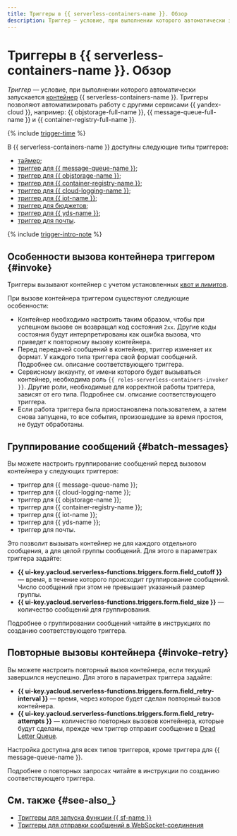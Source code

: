 ```yaml
---
title: Триггеры в {{ serverless-containers-name }}. Обзор
description: Триггер — условие, при выполнении которого автоматически запускается контейнер. Триггеры позволяют автоматизировать работу с другими сервисами {{ yandex-cloud }}, например {{ objstorage-full-name }}, {{ message-queue-full-name }} и {{ iot-full-name }}.
---
```


# Триггеры в {{ serverless-containers-name }}. Обзор

_Триггер_ — условие, при выполнении которого автоматически запускается [контейнер](../container.md) {{ serverless-containers-name }}. Триггеры позволяют автоматизировать работу с другими сервисами {{ yandex-cloud }}, например: {{ objstorage-full-name }}, {{ message-queue-full-name }} и {{ container-registry-full-name }}. 

{% include [trigger-time](../../../_includes/functions/trigger-time.md) %}

В {{ serverless-containers-name }} доступны следующие типы триггеров: 
* [таймер](timer.md);
* [триггер для {{ message-queue-name }}](ymq-trigger.md);
* [триггер для {{ objstorage-name }}](os-trigger.md);
* [триггер для {{ container-registry-name }}](cr-trigger.md);
* [триггер для {{ cloud-logging-name }}](cloud-logging-trigger.md);
* [триггер для {{ iot-name }}](iot-core-trigger.md);
* [триггер для бюджетов](budget-trigger.md);
* [триггер для {{ yds-name }}](data-streams-trigger.md);
* [триггер для почты](mail-trigger.md).

{% include [trigger-intro-note](../../../_includes/functions/trigger-intro-note.md) %}

## Особенности вызова контейнера триггером {#invoke}

Триггеры вызывают контейнер с учетом установленных [квот и лимитов](../limits.md).

При вызове контейнера триггером существуют следующие особенности:

* Контейнер необходимо настроить таким образом, чтобы при успешном вызове он возвращал код состояния `2xx`. Другие коды состояния будут интерпретированы как ошибка вызова, что приведет к повторному вызову контейнера.
* Перед передачей сообщений в контейнер, триггер изменяет их формат. У каждого типа триггера свой формат сообщений. Подробнее см. описание соответствующего триггера.
* Сервисному аккаунту, от имени которого будет вызываться контейнер, необходима роль `{{ roles-serverless-containers-invoker }}`. Другие роли, необходимые для корректной работы триггера, зависят от его типа. Подробнее см. описание соответствующего триггера.
* Если работа триггера была приостановлена пользователем, а затем снова запущена, то все события, произошедшие за время простоя, не будут обработаны.

## Группирование сообщений {#batch-messages}

Вы можете настроить группирование сообщений перед вызовом контейнера у следующих триггеров:

* триггер для {{ message-queue-name }};
* триггер для {{ cloud-logging-name }};
* триггер для {{ objstorage-name }};
* триггер для {{ container-registry-name }};
* триггер для {{ iot-name }};
* триггер для {{ yds-name }};
* триггер для почты.

Это позволит вызывать контейнер не для каждого отдельного сообщения, а для целой группы сообщений. Для этого в параметрах триггера задайте:

* **{{ ui-key.yacloud.serverless-functions.triggers.form.field_cutoff }}** — время, в течение которого происходит группирование сообщений. Число сообщений при этом не превышает указанный размер группы.
* **{{ ui-key.yacloud.serverless-functions.triggers.form.field_size }}** — количество сообщений для группирования.

Подробнее о группировании сообщений читайте в инструкциях по созданию соответствующего триггера.

## Повторные вызовы контейнера {#invoke-retry}

Вы можете настроить повторный вызов контейнера, если текущий завершился неуспешно. Для этого в параметрах триггера задайте:

* **{{ ui-key.yacloud.serverless-functions.triggers.form.field_retry-interval }}** — время, через которое будет сделан повторный вызов контейнера.
* **{{ ui-key.yacloud.serverless-functions.triggers.form.field_retry-attempts }}** — количество повторных вызовов контейнера, которые будут сделаны, прежде чем триггер отправит сообщение в [Dead Letter Queue](../dlq.md).

Настройка доступна для всех типов триггеров, кроме триггера для {{ message-queue-name }}.

Подробнее о повторных запросах читайте в инструкции по созданию соответствующего триггера.

## См. также {#see-also_}

* [Триггеры для запуска функции {{ sf-name }}](../../../functions/concepts/trigger/index.md)
* [Триггеры для отправки сообщений в WebSocket-соединения](../../../api-gateway/concepts/trigger/index.md)
